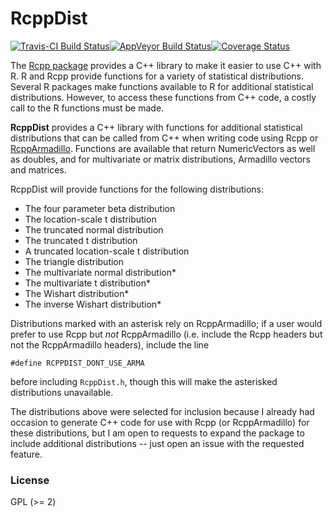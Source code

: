 # RcppDist

[![Travis-CI Build Status](https://travis-ci.org/duckmayr/RcppDist.svg?branch=master)](https://travis-ci.org/duckmayr/RcppDist)[![AppVeyor Build Status](https://ci.appveyor.com/api/projects/status/github/duckmayr/RcppDist?branch=master&svg=true)](https://ci.appveyor.com/project/duckmayr/RcppDist)[![Coverage Status](https://codecov.io/github/duckmayr/RcppDist/graph/badge.svg)](https://codecov.io/github/duckmayr/RcppDist)

The [Rcpp package](https://github.com/RcppCore/Rcpp) provides a C++ library to make it easier to use C++ with R. R and Rcpp provide functions for a variety of statistical distributions. Several R packages make functions available to R for additional statistical distributions. However, to access these functions from C++ code, a costly call to the R functions must be made.

**RcppDist** provides a C++ library with functions for additional statistical distributions that can be called from C++ when writing code using Rcpp or [RcppArmadillo](https://github.com/RcppCore/RcppArmadillo). Functions are available that return NumericVectors as well as doubles, and for multivariate or matrix distributions, Armadillo vectors and matrices.

RcppDist will provide functions for the following distributions:
 - The four parameter beta distribution
 - The location-scale t distribution
 - The truncated normal distribution
 - The truncated t distribution
 - A truncated location-scale t distribution
 - The triangle distribution
 - The multivariate normal distribution*
 - The multivariate t distribution*
 - The Wishart distribution*
 - The inverse Wishart distribution*
 
Distributions marked with an asterisk rely on RcppArmadillo; if a user would prefer to use Rcpp but *not* RcppArmadillo (i.e. include the Rcpp headers but not the RcppArmadillo headers), include the line

    #define RCPPDIST_DONT_USE_ARMA
    
before including `RcppDist.h`, though this will make the asterisked distributions unavailable.

The distributions above were selected for inclusion because I already had occasion to generate C++ code for use with Rcpp (or RcppArmadillo) for these distributions, but I am open to requests to expand the package to include additional distributions -- just open an issue with the requested feature.

### License

GPL (>= 2)
